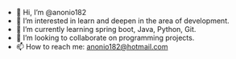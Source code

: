 - 👋 Hi, I’m @anonio182
- 👀 I’m interested in learn and deepen in the area of development.
- 🌱 I’m currently learning spring boot, Java, Python, Git.
- 💞️ I’m looking to collaborate on programming projects.
- 📫 How to reach me: anonio182@hotmail.com



